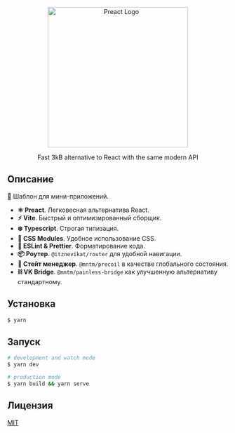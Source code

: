 <p align="center">
  <a href="https://reactjs.org/" target="blank"><img src="https://res.cloudinary.com/practicaldev/image/fetch/s--L43riXwW--/c_limit%2Cf_auto%2Cfl_progressive%2Cq_auto%2Cw_880/https://raw.githubusercontent.com/preactjs/preact/8b0bcc927995c188eca83cba30fbc83491cc0b2f/logo.svg" width="320" alt="Preact Logo" /></a>
</p>
<p align="center">Fast 3kB alternative to React with the same modern API</p>

## Описание
📍 Шаблон для мини-приложений.

- **⚛️ Preact**. Легковесная альтернатива React.
- **⚡️ Vite**. Быстрый и оптимизированный сборщик.
- **❄️ Typescript**. Строгая типизация.
- **🎯 CSS Modules**. Удобное использование CSS.
- **🚀 ESLint & Prettier**. Форматирование кода.
- **📦 Роутер**. `@itznevikat/router` для удобной навигации.
- **🏁 Стейт менеджер**. `@mntm/precoil` в качестве глобального состояния.
- **⛓ VK Bridge**. `@mntm/painless-bridge` как улучшенную альтернативу стандартному.

## Установка
```bash
$ yarn
```

## Запуск
```bash
# development and watch mode
$ yarn dev

# production mode
$ yarn build && yarn serve
```

## Лицензия
[MIT](LICENSE)
